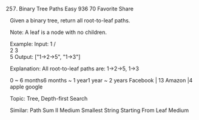 257. Binary Tree Paths
Easy 936 70 Favorite Share

Given a binary tree, return all root-to-leaf paths.

Note: A leaf is a node with no children.

Example:
Input:
   1
 /   \
2     3
 \
  5
Output: ["1->2->5", "1->3"]

Explanation: All root-to-leaf paths are: 1->2->5, 1->3

0 ~ 6 months6 months ~ 1 year1 year ~ 2 years
Facebook | 13 Amazon |4  apple google

Topic: Tree, Depth-first Search

Similar:
Path Sum II Medium
Smallest String Starting From Leaf Medium
